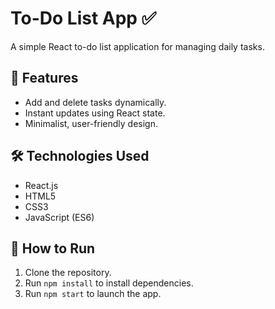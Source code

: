# To-Do List App ✅

A simple React to-do list application for managing daily tasks.

## 🚀 Features
- Add and delete tasks dynamically.
- Instant updates using React state.
- Minimalist, user-friendly design.

## 🛠️ Technologies Used
- React.js
- HTML5
- CSS3
- JavaScript (ES6)


## 📂 How to Run
1. Clone the repository.
2. Run `npm install` to install dependencies.
3. Run `npm start` to launch the app.
